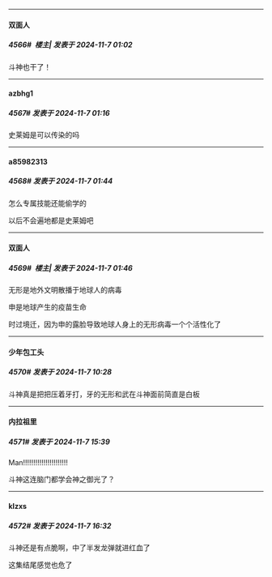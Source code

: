 ﻿
*****

####  双面人  
##### 4566#         楼主| 发表于 2024-11-7 01:02

斗神也干了！


*****

####  azbhg1  
##### 4567#       发表于 2024-11-7 01:16

史莱姆是可以传染的吗


*****

####  a85982313  
##### 4568#       发表于 2024-11-7 01:44

怎么专属技能还能偷学的

以后不会遍地都是史莱姆吧

*****

####  双面人  
##### 4569#         楼主| 发表于 2024-11-7 01:46

无形是地外文明散播于地球人的病毒

申是地球产生的疫苗生命

时过境迁，因为申的露脸导致地球人身上的无形病毒一个个活性化了


*****

####  少年包工头  
##### 4570#       发表于 2024-11-7 10:28

斗神真是把把压着牙打，牙的无形和武在斗神面前简直是白板


*****

####  内拉祖里  
##### 4571#       发表于 2024-11-7 15:39

Man!!!!!!!!!!!!!!!!!!!!!!

斗神这连脑门都学会神之御光了？


*****

####  klzxs  
##### 4572#       发表于 2024-11-7 16:32

斗神还是有点脆啊，中了半发龙弹就进红血了

这集结尾感觉也危了

